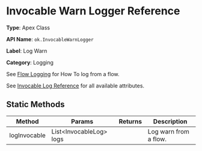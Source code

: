 # Invocable Warn Logger Reference

**Type**: Apex Class

**API Name**: `ok.InvocableWarnLogger`

**Label**: Log Warn

**Category**: Logging

See [Flow Logging](../api/flow-logging.md) for How To log from a flow.

See [Invocable Log Reference](./InvocableLog.md) for all available attributes.

## Static Methods

| Method       | Params                   | Returns | Description           |
| ------------ | ------------------------ | ------- | --------------------- |
| logInvocable | List<InvocableLog\> logs |         | Log warn from a flow. |
